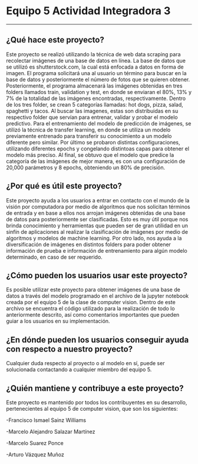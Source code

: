 # Equipo 5 Actividad Integradora 3
---
## ¿Qué hace este proyecto?
Este proyecto se realizó utilizando la técnica de web data scraping para recolectar imágenes de una base de datos en línea. La base de datos que se utilizó es shutterstock.com, la cual está enfocada a datos en forma de imagen. El programa solicitará una al usuario un término para buscar en la base de datos y posteriormente el número de fotos que se quieren obtener. Posteriormente, el programa almacenará las imágenes obtenidas en tres folders llamados train, validation y test, en donde se enviaran el 80%, 13% y 7% de la totalidad de las imágenes encontradas, respectivamente. Dentro de los tres folder, se crean 5 categorías llamadas: hot dogs, pizza, salad, spaghetti y tacos. Al buscar las imagenes, estas son distribuidas en su respectivo folder que servían para entrenar, validar y probar el modelo predictivo. Para el entrenamiento del modelo de predicción de imágenes, se utilizó la técnica de transfer learning, en donde se utiliza un modelo previamente entrenado para transferir su conocimiento a un modelo diferente pero similar. Por último se probaron distintas configuraciones, utilizando diferentes epochs y congelando distintoas capas para obtener el modelo más preciso. Al final, se obtuvo que el modelo que predice la categoría de las imágenes de mejor manera, es con una configuración de 20,000 parámetros y 8 epochs, obteniendo un 80% de precisión. 
## ¿Por qué es útil este proyecto?
Este proyecto ayuda a los usuarios a entrar en contacto con el mundo de la visión por computadora por medio de algoritmos que nos solicitan términos de entrada y en base a ellos nos arrojan imágenes obtenidas de una base de datos para posteriormente ser clasificadas. Esto es muy útil porque nos brinda conocimiento y herramientas que pueden ser de gran utilidad en un sinfín de aplicaciones al realizar la clasificación de imágenes por medio de algoritmos y modelos de machine learning. Por otro lado, nos ayuda a la diversificación de imágenes en distintos folders para poder obtener información de prueba e información de entrenamiento para algún modelo determinado, en caso de ser requerido.
## ¿Cómo pueden los usuarios usar este proyecto?
Es posible utilizar este proyecto para obtener imágenes de una base de datos a través del modelo programado en el archivo de la jupyter notebook creada por el equipo 5 de la clase de computer vision. Dentro de este archivo se encuentra el código utilizado para la realización de todo lo anteriormente descrito, así como comentarios importantes que pueden guiar a los usuarios en su implementación.
## ¿En dónde pueden los usuarios conseguir ayuda con respecto a nuestro proyecto?
Cualquier duda respecto al proyecto o al modelo en sí, puede ser solucionada contactando a cualquier miembro del equipo 5.
## ¿Quién mantiene y contribuye a este proyecto?
Este proyecto es mantenido por todos los contribuyentes en su desarrollo, pertenecientes al equipo 5 de computer vision, que son los siguientes:

-Francisco Ismael Sainz Williams

-Marcelo Alejandro Salazar Martínez

-Marcelo Suarez Ponce

-Arturo Vázquez Muñoz

